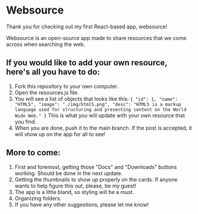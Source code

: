 # Websource

Thank you for checking out my first React-based app, websource!

Websource is an open-source app made to share resources that we come across when searching the web.

## If you would like to add your own resource, here's all you have to do:

1. Fork this repository to your own computer.
2. Open the resources.js file.
3. You will see a list of objects that looks like this:
   `{ "id": 1, "name": "HTML5", "image": "./img/html5.png", "desc": "HTML5 is a markup language used for structuring and presenting content on the World Wide Web." }`
   This is what you will update with your own resource that you find.
4. When you are done, push it to the main branch. If the post is accepted, it will show up on the app for all to see!

## More to come:

1. First and foremost, getting those "Docs" and "Downloads" buttons working. Should be done in the next update.
2. Getting the thumbnails to show up properly on the cards. If anyone wants to help figure this out, please, be my guest!
3. The app is a little bland, so styling will be a must.
4. Organizing folders.
5. If you have any other suggestions, please let me know!

